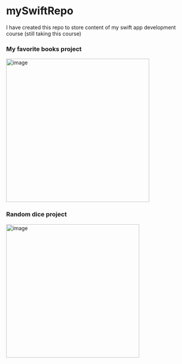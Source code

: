 # mySwiftRepo
I have created this repo to store content of my swift app development course
(still taking this course)


### My favorite books project

<img width="387" alt="image" src="https://user-images.githubusercontent.com/63268327/160470984-15dc9d42-5746-433d-ae8c-fa74b401ea89.png">

### Random dice project
<img width="360" alt="image" src="https://user-images.githubusercontent.com/63268327/163662756-288b9969-c93e-4a2d-aa6d-b5de926834dc.png">
